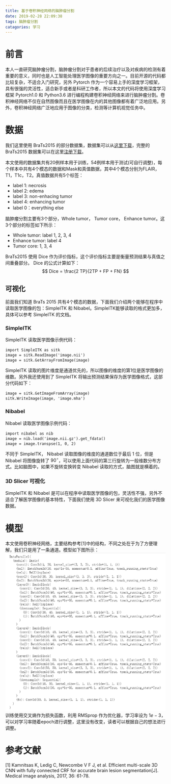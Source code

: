 ```yaml
---
title: 基于卷积神经网络的脑肿瘤分割
date: 2019-02-28 22:09:38
tags: 脑肿瘤分割
catagories: 学习
---
```

# 前言
本人一直研究脑肿瘤分割，脑肿瘤分割对于患者的后续治疗以及对疾病的检测有着重要的意义，同时也是人工智能处理医学图像的重要方向之一。目前开源的代码都比较复杂，不适合入门研究，另外 Pytorch 作为一个容易上手的深度学习框架，具有很强的灵活性，适合新手或者是科研工作者，所以本文的代码将使用深度学习框架 Pytorch1.0 和 Python3.6 进行编程构建卷积神经网络来进行脑肿瘤分割。卷积神经网络不仅在自然图像而且在医学图像在内的其他图像都有着广泛地应用。另外，卷积神经网络广泛地应用于图像的分类，检测等计算机视觉任务中。

# 数据
我们这里使用 BraTs2015 的部分数据集，数据集可以从[这里下载](https://github.com/yaq007/Autofocus-Layer)，完整的BraTs2015 数据集可以在这里[注册下载](https://www.smir.ch/BRATS/Start2015)。

本文使用的数据集共有20例样本用于训练，54例样本用于测试(可自行调整)，每个样本中共有4个模态的数据和Mask和真值数据，其中4个模态分别为FLAIR， T1，T1c，T2。真值数据共有5个标签：
* label 1: necrosis
* label 2: edema
* label 3: non-enhacing tumor
* label 4: enhancing tumor
* label 0：everything else

脑肿瘤分割主要有3个部分，Whole tumor， Tumor core， Enhance tumor。这3个部分的标签如下所示：
* Whole tumor: label 1, 2, 3, 4
* Enhance tumor: label 4
* Tumor core: 1, 3, 4

BraTs2015 使用 Dice 作为评价指标，这个评价指标主要是衡量预测结果与真值之间重叠部分。 Dice 的公式计算如下：
$$ Dice = \frac{2 TP}{2TP + FP + FN} $$

## 可视化
前面我们知道 BraTs 2015 共有4个模态的数据，下面我们介绍两个能够在程序中读取医学图像的包：SimpleITK 和 Nibabel。SimpleITK能够读取的格式更加多，具体可以参考 SimpleITK 的文档。

### SimpleITK
SimpleITK 读取医学图像示例代码：
```
import SimpleITK as sitk
image = sitk.ReadImage('image.nii')
image = sitk.GetArrayFromImage(image)
```
SimpleITK 读取的图片维度是通道优先的，所以图像的维度的第1位是医学图像的维数。另外我还使用到了 SimpleITK 将输出预测结果保存为医学图像格式，这部分代码如下：
```
image = sitk.GetImageFromArray(image)
sitk.WriteImage(image, 'image.mha')
```

### Nibabel
Nibabel 读取医学图像示例代码：
```
import nibabel as nib 
image = nib.load('image.nii.gz').get_fdata()
image = image.transpse(1, 0, 2)
```
不同于 SimpleITK， Nibabel 读取图像的维度的通道数位于最后 1 位，但是 Nibabel 将图像旋转了 $90^{\circ}$，可以使用上面代码的第三行旋转为一般维数分布方式。比如脑图中，如果不旋转变换转变 Nibabel 读取的方式，脑图就是横着的。

### 3D Slicer 可视化
SimpleITK 和 Nibabel 是可以在程序中读取医学图像的包，灵活性不强，另外不适合了解医学图像的基本特性，下面我们使用 3D Slicer 来可视化我们的医学图像数据。
![]()


# 模型
本文使用卷积神经网络，主要结构参考[1]中的结构，不同之处在于为了方便理解，我们只是用了一条通道。模型如下图所示：
![](https://raw.githubusercontent.com/hjyai94/Blog/master/source/uploads/brain_tumor_segmentation_model.png)
训练使用交叉熵作为损失函数，利用 RMSprop 作为优化器，学习率设为 $1e-3$，可以对学习率随着epoch进行调整，这里没有改变，读者可以根据自己的想法进行调整。

# 参考文献
[1] Kamnitsas K, Ledig C, Newcombe V F J, et al. Efficient multi-scale 3D CNN with fully connected CRF for accurate brain lesion segmentation[J]. Medical image analysis, 2017, 36: 61-78.
